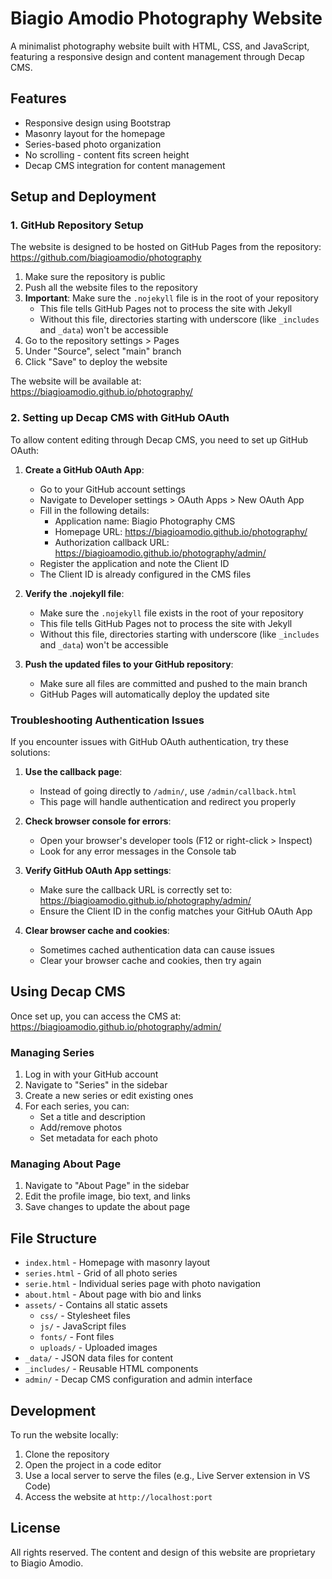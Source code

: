 # Biagio Amodio Photography Website

A minimalist photography website built with HTML, CSS, and JavaScript, featuring a responsive design and content management through Decap CMS.

## Features

- Responsive design using Bootstrap
- Masonry layout for the homepage
- Series-based photo organization
- No scrolling - content fits screen height
- Decap CMS integration for content management

## Setup and Deployment

### 1. GitHub Repository Setup

The website is designed to be hosted on GitHub Pages from the repository: https://github.com/biagioamodio/photography

1. Make sure the repository is public
2. Push all the website files to the repository
3. **Important**: Make sure the `.nojekyll` file is in the root of your repository
   - This file tells GitHub Pages not to process the site with Jekyll
   - Without this file, directories starting with underscore (like `_includes` and `_data`) won't be accessible
4. Go to the repository settings > Pages
5. Under "Source", select "main" branch
6. Click "Save" to deploy the website

The website will be available at: https://biagioamodio.github.io/photography/

### 2. Setting up Decap CMS with GitHub OAuth

To allow content editing through Decap CMS, you need to set up GitHub OAuth:

1. **Create a GitHub OAuth App**:
   - Go to your GitHub account settings
   - Navigate to Developer settings > OAuth Apps > New OAuth App
   - Fill in the following details:
     - Application name: Biagio Photography CMS
     - Homepage URL: https://biagioamodio.github.io/photography/
     - Authorization callback URL: https://biagioamodio.github.io/photography/admin/
   - Register the application and note the Client ID
   - The Client ID is already configured in the CMS files

2. **Verify the .nojekyll file**:
   - Make sure the `.nojekyll` file exists in the root of your repository
   - This file tells GitHub Pages not to process the site with Jekyll
   - Without this file, directories starting with underscore (like `_includes` and `_data`) won't be accessible

3. **Push the updated files to your GitHub repository**:
   - Make sure all files are committed and pushed to the main branch
   - GitHub Pages will automatically deploy the updated site

### Troubleshooting Authentication Issues

If you encounter issues with GitHub OAuth authentication, try these solutions:

1. **Use the callback page**:
   - Instead of going directly to `/admin/`, use `/admin/callback.html`
   - This page will handle authentication and redirect you properly

2. **Check browser console for errors**:
   - Open your browser's developer tools (F12 or right-click > Inspect)
   - Look for any error messages in the Console tab

3. **Verify GitHub OAuth App settings**:
   - Make sure the callback URL is correctly set to: https://biagioamodio.github.io/photography/admin/
   - Ensure the Client ID in the config matches your GitHub OAuth App

4. **Clear browser cache and cookies**:
   - Sometimes cached authentication data can cause issues
   - Clear your browser cache and cookies, then try again

## Using Decap CMS

Once set up, you can access the CMS at: https://biagioamodio.github.io/photography/admin/

### Managing Series

1. Log in with your GitHub account
2. Navigate to "Series" in the sidebar
3. Create a new series or edit existing ones
4. For each series, you can:
   - Set a title and description
   - Add/remove photos
   - Set metadata for each photo

### Managing About Page

1. Navigate to "About Page" in the sidebar
2. Edit the profile image, bio text, and links
3. Save changes to update the about page

## File Structure

- `index.html` - Homepage with masonry layout
- `series.html` - Grid of all photo series
- `serie.html` - Individual series page with photo navigation
- `about.html` - About page with bio and links
- `assets/` - Contains all static assets
  - `css/` - Stylesheet files
  - `js/` - JavaScript files
  - `fonts/` - Font files
  - `uploads/` - Uploaded images
- `_data/` - JSON data files for content
- `_includes/` - Reusable HTML components
- `admin/` - Decap CMS configuration and admin interface

## Development

To run the website locally:

1. Clone the repository
2. Open the project in a code editor
3. Use a local server to serve the files (e.g., Live Server extension in VS Code)
4. Access the website at `http://localhost:port`

## License

All rights reserved. The content and design of this website are proprietary to Biagio Amodio.
